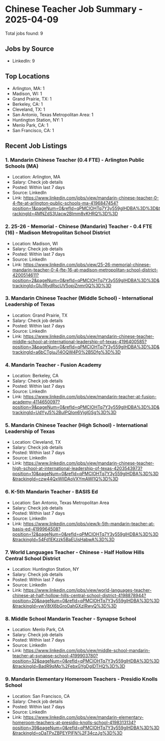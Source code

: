# Chinese Teacher Job Summary - 2025-04-09

Total jobs found: 9

## Jobs by Source

- LinkedIn: 9

## Top Locations

- Arlington, MA: 1
- Madison, WI: 1
- Grand Prairie, TX: 1
- Berkeley, CA: 1
- Cleveland, TX: 1
- San Antonio, Texas Metropolitan Area: 1
- Huntington Station, NY: 1
- Menlo Park, CA: 1
- San Francisco, CA: 1

## Recent Job Listings

### 1. Mandarin Chinese Teacher (0.4 FTE) - Arlington Public Schools (MA)
- Location: Arlington, MA
- Salary: Check job details
- Posted: Within last 7 days
- Source: LinkedIn
- Link: https://www.linkedin.com/jobs/view/mandarin-chinese-teacher-0-4-fte-at-arlington-public-schools-ma-4196847454?position=1&pageNum=0&refId=qPMCIOHTq7Y3y559gIHDBA%3D%3D&trackingId=4MNZdS3Uacw2BImm8vKHRQ%3D%3D

### 2. 25-26 - Memorial - Chinese (Mandarin) Teacher - 0.4 FTE (16) - Madison Metropolitan School District
- Location: Madison, WI
- Salary: Check job details
- Posted: Within last 7 days
- Source: LinkedIn
- Link: https://www.linkedin.com/jobs/view/25-26-memorial-chinese-mandarin-teacher-0-4-fte-16-at-madison-metropolitan-school-district-4200514611?position=2&pageNum=0&refId=qPMCIOHTq7Y3y559gIHDBA%3D%3D&trackingId=GIu1RydRscUV5opjZnmr0Q%3D%3D

### 3. Mandarin Chinese Teacher (Middle School) - International Leadership of Texas
- Location: Grand Prairie, TX
- Salary: Check job details
- Posted: Within last 7 days
- Source: LinkedIn
- Link: https://www.linkedin.com/jobs/view/mandarin-chinese-teacher-middle-school-at-international-leadership-of-texas-4196400585?position=3&pageNum=0&refId=qPMCIOHTq7Y3y559gIHDBA%3D%3D&trackingId=a6bCTgiuJ14OQW4P0%2B5Dfg%3D%3D

### 4. Mandarin Teacher - Fusion Academy
- Location: Berkeley, CA
- Salary: Check job details
- Posted: Within last 7 days
- Source: LinkedIn
- Link: https://www.linkedin.com/jobs/view/mandarin-teacher-at-fusion-academy-4114650097?position=9&pageNum=0&refId=qPMCIOHTq7Y3y559gIHDBA%3D%3D&trackingId=UdYyJ5%2BuIPQIon6VjglGSg%3D%3D

### 5. Mandarin Chinese Teacher (High School) - International Leadership of Texas
- Location: Cleveland, TX
- Salary: Check job details
- Posted: Within last 7 days
- Source: LinkedIn
- Link: https://www.linkedin.com/jobs/view/mandarin-chinese-teacher-high-school-at-international-leadership-of-texas-4203543973?position=10&pageNum=0&refId=qPMCIOHTq7Y3y559gIHDBA%3D%3D&trackingId=czw44QxWlIDAoVXYmAWl1Q%3D%3D

### 6. K-5th Mandarin Teacher - BASIS Ed
- Location: San Antonio, Texas Metropolitan Area
- Salary: Check job details
- Posted: Within last 7 days
- Source: LinkedIn
- Link: https://www.linkedin.com/jobs/view/k-5th-mandarin-teacher-at-basis-ed-4199964508?position=12&pageNum=0&refId=qPMCIOHTq7Y3y559gIHDBA%3D%3D&trackingId=54Fd1EKzzk5BaEUjsHabwA%3D%3D

### 7. World Languages Teacher - Chinese - Half Hollow Hills Central School District
- Location: Huntington Station, NY
- Salary: Check job details
- Posted: Within last 7 days
- Source: LinkedIn
- Link: https://www.linkedin.com/jobs/view/world-languages-teacher-chinese-at-half-hollow-hills-central-school-district-4198878944?position=20&pageNum=0&refId=qPMCIOHTq7Y3y559gIHDBA%3D%3D&trackingId=ywV8tX6bGroOahGXzIRwyQ%3D%3D

### 8. Middle School Mandarin Teacher - Synapse School
- Location: Menlo Park, CA
- Salary: Check job details
- Posted: Within last 7 days
- Source: LinkedIn
- Link: https://www.linkedin.com/jobs/view/middle-school-mandarin-teacher-at-synapse-school-4199903780?position=32&pageNum=0&refId=qPMCIOHTq7Y3y559gIHDBA%3D%3D&trackingId=BadR9qMp%2FebxGYgDgIDTHQ%3D%3D

### 9. Mandarin Elementary Homeroom Teachers - Presidio Knolls School
- Location: San Francisco, CA
- Salary: Check job details
- Posted: Within last 7 days
- Source: LinkedIn
- Link: https://www.linkedin.com/jobs/view/mandarin-elementary-homeroom-teachers-at-presidio-knolls-school-4198313134?position=39&pageNum=0&refId=qPMCIOHTq7Y3y559gIHDBA%3D%3D&trackingId=oDaTPxZBPEYPIFN%2F34czJg%3D%3D

